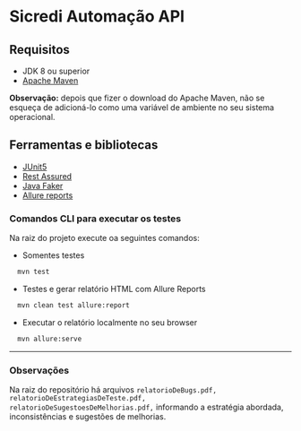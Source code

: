 # Sicredi Automação API

## Requisitos

* JDK 8 ou superior
*  <a href="https://maven.apache.org/download.cgi" target="_blank">Apache Maven</a>

**Observação:** depois que fizer o download do Apache Maven, não se esqueça de adicioná-lo como uma variável de ambiente no seu sistema operacional.

## Ferramentas e bibliotecas
* <a href="https://junit.org/junit5/" target="_blank">JUnit5</a>
* <a href="https://rest-assured.io/" target="_blank">Rest Assured</a>
* <a href="https://github.com/DiUS/java-faker" target="_blank">Java Faker</a>
* <a href="http://allure.qatools.ru/" target="_blank">Allure reports</a>

### Comandos CLI para executar os testes

Na raiz do projeto execute oa seguintes comandos:

* Somentes testes 
```bash
  mvn test
 ```
  
* Testes e gerar relatório HTML com Allure Reports
```bash
  mvn clean test allure:report
```
  
* Executar o relatório localmente no seu browser
```bash
  mvn allure:serve
 ```

--------------------------------------------

### Observações

Na raiz do repositório há arquivos 
```relatorioDeBugs.pdf,``` 
```relatorioDeEstrategiasDeTeste.pdf,```
```relatorioDeSugestoesDeMelhorias.pdf,```
informando a estratégia abordada, inconsistências e sugestões de melhorias.  
